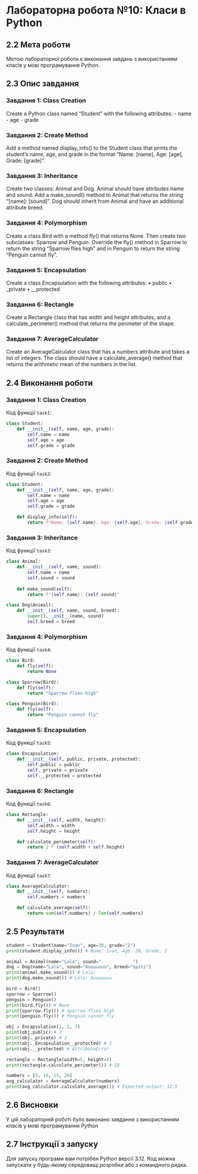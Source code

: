 # Лабораторна робота №10: Класи в Python

## 2.2 Мета роботи
Метою лабораторної роботи є виконання завдань з використанням класів у мові програмування Python.

## 2.3 Опис завдання

### Завдання 1: Class Creation
Create a Python class named “Student” with the following attributes: - name - age - grade

### Завдання 2: Create Method
Add a method named display_info() to the Student class that prints the student’s name, age, and grade in the format “Name: [name], Age: [age], Grade: [grade]”.

### Завдання 3: Inheritance
Create two classes: Animal and Dog. Animal should have attributes name and sound. Add a make_sound() method to Animal that returns the string “[name]: [sound]”. Dog should inherit from Animal and have an additional attribute breed.

### Завдання 4: Polymorphism
Create a class Bird with a method fly() that returns None. Then create two subclasses: Sparrow and Penguin. Override the fly() method in Sparrow to return the string “Sparrow flies high” and in Penguin to return the string “Penguin cannot fly”.

### Завдання 5: Encapsulation
Create a class Encapsulation with the following attributes:
• public
• _private
• __protected

### Завдання 6: Rectangle
Create a Rectangle class that has width and height attributes, and a calculate_perimeter() method that returns the perimeter of the shape.

### Завдання 7: AverageCalculator
Create an AverageCalculator class that has a numbers attribute and takes a list of integers. The class should have a calculate_average() method that returns the arithmetic mean of the numbers in the list.

## 2.4 Виконання роботи
### Завдання 1: Class Creation
Код функції `task1`:
```python
class Student:
    def __init__(self, name, age, grade):
        self.name = name
        self.age = age
        self.grade = grade
```
### Завдання 2: Create Method
Код функції `task2`:
```python
class Student:
    def __init__(self, name, age, grade):
        self.name = name
        self.age = age
        self.grade = grade

    def display_info(self):
        return f"Name: {self.name}, Age: {self.age}, Grade: {self.grade}"
```
### Завдання 3: Inheritance
Код функції `task3`:
```python
class Animal:
    def __init__(self, name, sound):
        self.name = name
        self.sound = sound
    
    def make_sound(self):
        return f"{self.name}: {self.sound}"

class Dog(Animal):
    def __init__(self, name, sound, breed):
        super().__init__(name, sound)
        self.breed = breed
```
### Завдання 4: Polymorphism
Код функції `task4`:
```python
class Bird:
    def fly(self):
        return None

class Sparrow(Bird):
    def fly(self):
        return "Sparrow flies high"

class Penguin(Bird):
    def fly(self):
        return "Penguin cannot fly"
```
### Завдання 5: Encapsulation
Код функції `task5`:
```python
class Encapsulation:
    def __init__(self, public, private, protected):
        self.public = public
        self._private = private
        self.__protected = protected
```
### Завдання 6: Rectangle
Код функції `task6`:
```python
class Rectangle:
    def __init__(self, width, height):
        self.width = width
        self.height = height

    def calculate_perimeter(self):
        return 2 * (self.width + self.height)
```
### Завдання 7: AverageCalculator
Код функції `task7`:
```python
class AverageCalculator:
    def __init__(self, numbers):
        self.numbers = numbers

    def calculate_average(self):
        return sum(self.numbers) / len(self.numbers)
```
## 2.5 Результати
```python
student = Student(name="Ivan", age=30, grade="2")
print(student.display_info()) # Name: Ivan, Age: 30, Grade: 2

animal = Animal(name="Lala", sound="            ")
dog = Dog(name="Lala", sound="Auuuuuuu", breed="Spitz")
print(animal.make_sound()) # Lala:
print(dog.make_sound()) # Lala: Auuuuuuu

bird = Bird()
sparrow = Sparrow()
penguin = Penguin()
print(bird.fly()) # None
print(sparrow.fly()) # Sparrow flies high
print(penguin.fly()) # Penguin cannot fly

obj = Encapsulation(1, 2, 3)
print(obj.public) # 1
print(obj._private) # 2
print(obj._Encapsulation__protected) # 3
print(obj.__protected) # AttributeError

rectangle = Rectangle(width=5, height=4)
print(rectangle.calculate_perimeter()) # 18

numbers = [5, 10, 15, 20]
avg_calculator = AverageCalculator(numbers)
print(avg_calculator.calculate_average()) # Expected output: 12.5
```

## 2.6 Висновки
У цій лабораторній роботі було виконано завдання з використанням класів у мові програмування Python

## 2.7 Інструкції з запуску
Для запуску програми вам потрібен Python версії 3.12. Код можна запускати у будь-якому середовищі розробки або з командного рядка.

